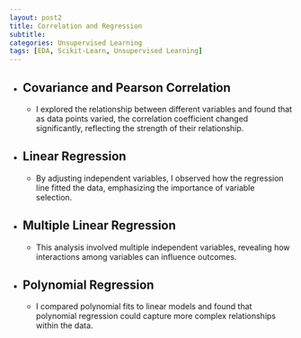 ```yaml
---
layout: post2
title: Correlation and Regression
subtitle: 
categories: Unsupervised Learning
tags: [EDA, Scikit-Learn, Unsupervised Learning]
---
```


- ## Covariance and Pearson Correlation
    -  I explored the relationship between different variables and found that as data points varied, the correlation coefficient              changed significantly, reflecting the strength of their relationship.
 
      
- ## Linear Regression
    -  By adjusting independent variables, I observed how the regression line fitted the data, emphasizing the importance of                  variable selection.
 
      
- ## Multiple Linear Regression
    - This analysis involved multiple independent variables, revealing how interactions among variables can influence outcomes.

    
- ## Polynomial Regression
    - I compared polynomial fits to linear models and found that polynomial regression could capture more complex relationships              within the data.
